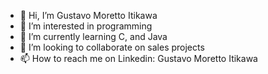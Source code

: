 - 👋 Hi, I’m Gustavo Moretto Itikawa
- 👀 I’m interested in programming
- 🌱 I’m currently learning C, and Java
- 💞️ I’m looking to collaborate on sales projects
- 📫 How to reach me on Linkedin: Gustavo Moretto Itikawa

<!---
blackkawa/blackkawa is a ✨ special ✨ repository because its `README.md` (this file) appears on your GitHub profile.
You can click the Preview link to take a look at your changes.
--->

